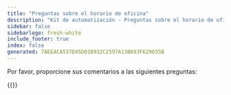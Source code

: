 ```yaml
---
title: "Preguntas sobre el horario de oficina"
description: "Kit de automatización - Preguntas sobre el horario de oficina"
sidebar: false
sidebarlogo: fresh-white
include_footer: true
index: false
generated: 7AEEACA537D45D010932C2597A13B693F629655B
---
```


Por favor, proporcione sus comentarios a las siguientes preguntas:

{{<questions showNavigationButtons="false" locale="es">}}
